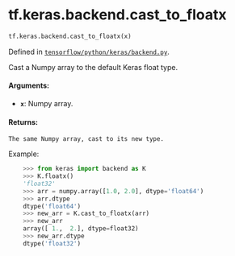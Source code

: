 <div itemscope itemtype="http://developers.google.com/ReferenceObject">
<meta itemprop="name" content="tf.keras.backend.cast_to_floatx" />
<meta itemprop="path" content="Stable" />
</div>

# tf.keras.backend.cast_to_floatx

``` python
tf.keras.backend.cast_to_floatx(x)
```



Defined in [`tensorflow/python/keras/backend.py`](/code/stable/tensorflow/python/keras/backend.py).

Cast a Numpy array to the default Keras float type.

#### Arguments:

* <b>`x`</b>: Numpy array.


#### Returns:

    The same Numpy array, cast to its new type.

Example:
```python
    >>> from keras import backend as K
    >>> K.floatx()
    'float32'
    >>> arr = numpy.array([1.0, 2.0], dtype='float64')
    >>> arr.dtype
    dtype('float64')
    >>> new_arr = K.cast_to_floatx(arr)
    >>> new_arr
    array([ 1.,  2.], dtype=float32)
    >>> new_arr.dtype
    dtype('float32')
```